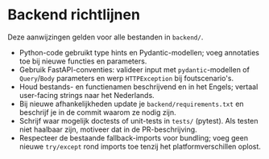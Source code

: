 # Backend richtlijnen

Deze aanwijzingen gelden voor alle bestanden in `backend/`.

- Python-code gebruikt type hints en Pydantic-modellen; voeg annotaties toe bij nieuwe functies en parameters.
- Gebruik FastAPI-conventies: valideer input met `pydantic`-modellen of `Query`/`Body` parameters en werp `HTTPException` bij foutscenario's.
- Houd bestands- en functienamen beschrijvend en in het Engels; vertaal user-facing strings naar het Nederlands.
- Bij nieuwe afhankelijkheden update je `backend/requirements.txt` en beschrijf je in de commit waarom ze nodig zijn.
- Schrijf waar mogelijk doctests of unit-tests in `tests/` (pytest). Als testen niet haalbaar zijn, motiveer dat in de PR-beschrijving.
- Respecteer de bestaande fallback-imports voor bundling; voeg geen nieuwe `try/except` rond imports toe tenzij het platformverschillen oplost.
